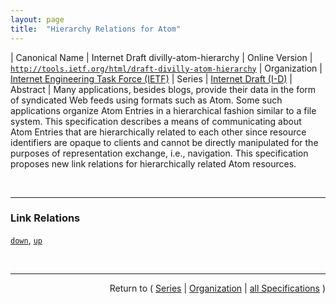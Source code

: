 ```yaml
---
layout: page
title:  "Hierarchy Relations for Atom"
---
```


| Canonical Name | Internet Draft divilly-atom-hierarchy
| Online Version | [`http://tools.ietf.org/html/draft-divilly-atom-hierarchy`](http://tools.ietf.org/html/draft-divilly-atom-hierarchy)
| Organization | [Internet Engineering Task Force (IETF)](..  "List of specification series by this organization")
| Series | [Internet Draft (I-D)](.  "List of specifications in this series")
| Abstract | Many applications, besides blogs, provide their data in the form of syndicated Web feeds using formats such as Atom. Some such applications organize Atom Entries in a hierarchical fashion similar to a file system. This specification describes a means of communicating about Atom Entries that are hierarchically related to each other since resource identifiers are opaque to clients and cannot be directly manipulated for the purposes of representation exchange, i.e., navigation. This specification proposes new link relations for hierarchically related Atom resources.

<br/>
<hr/>

### Link Relations

[`down`](/concepts/link-relation/down "An Atom link element with a rel attribute value of &#34;down&#34; may be used to reference a resource where child entries of an entry may be found."), [`up`](/concepts/link-relation/up "An Atom link element with a rel attribute value of &#34;up&#34; may be used to reference a resource where parent entries of an entry or a feed may be found.")



<br/>
<hr/>

<p style="text-align: right">Return to ( <a href="./">Series</a> | <a href="../">Organization</a> | <a href="../../">all Specifications</a> )</p>